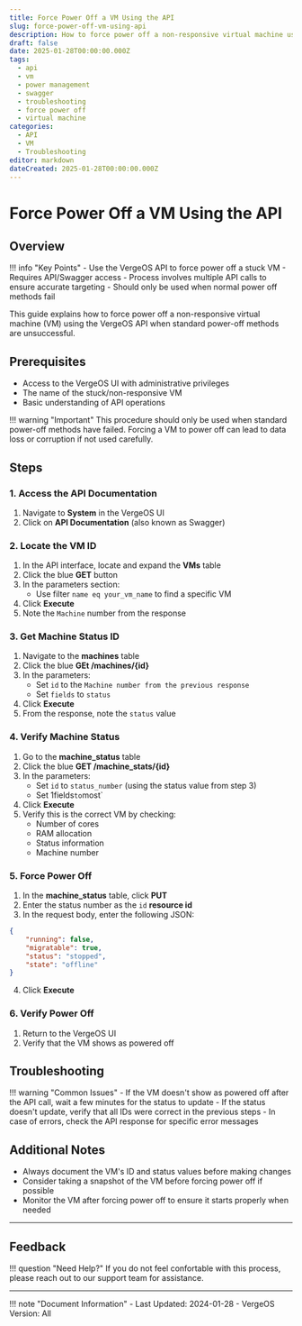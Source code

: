 ```yaml
---
title: Force Power Off a VM Using the API
slug: force-power-off-vm-using-api
description: How to force power off a non-responsive virtual machine using the VergeOS API
draft: false
date: 2025-01-28T00:00:00.000Z
tags:
  - api
  - vm
  - power management
  - swagger
  - troubleshooting
  - force power off
  - virtual machine
categories:
  - API
  - VM
  - Troubleshooting
editor: markdown
dateCreated: 2025-01-28T00:00:00.000Z
---
```


# Force Power Off a VM Using the API

## Overview

!!! info "Key Points"
    - Use the VergeOS API to force power off a stuck VM
    - Requires API/Swagger access
    - Process involves multiple API calls to ensure accurate targeting
    - Should only be used when normal power off methods fail

This guide explains how to force power off a non-responsive virtual machine (VM) using the VergeOS API when standard power-off methods are unsuccessful.

## Prerequisites

- Access to the VergeOS UI with administrative privileges
- The name of the stuck/non-responsive VM
- Basic understanding of API operations

!!! warning "Important"
    This procedure should only be used when standard power-off methods have failed. Forcing a VM to power off can lead to data loss or corruption if not used carefully.

## Steps

### 1. Access the API Documentation

1. Navigate to **System** in the VergeOS UI
2. Click on **API Documentation** (also known as Swagger)

### 2. Locate the VM ID

1. In the API interface, locate and expand the **VMs** table
2. Click the blue **GET** button
3. In the parameters section:
   - Use filter `name eq your_vm_name` to find a specific VM
4. Click **Execute**
5. Note the `Machine` number from the response

### 3. Get Machine Status ID

1. Navigate to the **machines** table
2. Click the blue **GEt /machines/{id}**
3. In the parameters:
   - Set `id` to the `Machine number from the previous response`
   - Set `fields` to `status`
5. Click **Execute**
6. From the response, note the `status` value

### 4. Verify Machine Status

1. Go to the **machine_status** table
2. Click the blue **GET /machine_stats/{id}**
3. In the parameters:
   - Set `id` to `status_number` (using the status value from step 3)
   - Set 1fields` to `most`
4. Click **Execute**
5. Verify this is the correct VM by checking:
   - Number of cores
   - RAM allocation
   - Status information
   - Machine number

### 5. Force Power Off

1. In the **machine_status** table, click **PUT**
2. Enter the status number as the `id` **resource id**
3. In the request body, enter the following JSON:

```json
{
    "running": false,
    "migratable": true,
    "status": "stopped",
    "state": "offline"
}
```

4. Click **Execute**

### 6. Verify Power Off

1. Return to the VergeOS UI
2. Verify that the VM shows as powered off

## Troubleshooting

!!! warning "Common Issues"
    - If the VM doesn't show as powered off after the API call, wait a few minutes for the status to update
    - If the status doesn't update, verify that all IDs were correct in the previous steps
    - In case of errors, check the API response for specific error messages

## Additional Notes

- Always document the VM's ID and status values before making changes
- Consider taking a snapshot of the VM before forcing power off if possible
- Monitor the VM after forcing power off to ensure it starts properly when needed

---
## Feedback

!!! question "Need Help?"
    If you do not feel confortable with this process, please reach out to our support team for assistance.

---
!!! note "Document Information"
    - Last Updated: 2024-01-28
    - VergeOS Version: All
